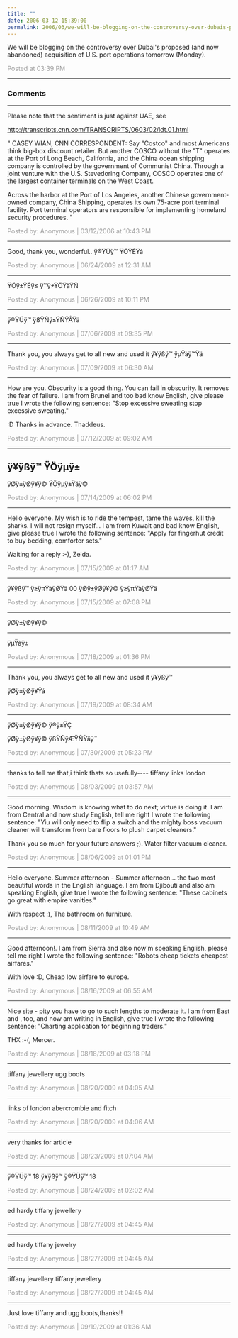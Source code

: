 ```yaml
---
title: ""
date: 2006-03-12 15:39:00
permalink: 2006/03/we-will-be-blogging-on-the-controversy-over-dubais-proposed-and-now-abandoned-acquisition-of-us-port-operations-tomorro.html
---
```

We will be blogging on the controversy over Dubai's proposed (and now abandoned)  acquisition of U.S. port operations tomorrow (Monday).

<span style="color:#999">Posted at 03:39 PM</span>

<!-- more -->

---

### Comments

---

Please note that the sentiment is just against UAE, see

http://transcripts.cnn.com/TRANSCRIPTS/0603/02/ldt.01.html

"
CASEY WIAN, CNN CORRESPONDENT: Say "Costco" and most Americans think big-box discount retailer. But another COSCO without the "T" operates at the Port of Long Beach, California, and the China ocean shipping company is controlled by the government of Communist China. Through a joint venture with the U.S. Stevedoring Company, COSCO operates one of the largest container terminals on the West Coast.

Across the harbor at the Port of Los Angeles, another Chinese government-owned company, China Shipping, operates its own 75-acre port terminal facility. Port terminal operators are responsible for implementing homeland security procedures. "

<span style="color:#999">Posted by: Anonymous | 03/12/2006 at 10:43 PM</span>

---

Good, thank you, wonderful..
ÿ®ŸÜÿ™ ŸÖŸÉŸá

<span style="color:#999">Posted by: Anonymous | 06/24/2009 at 12:31 AM</span>

---

ŸÖÿ±ŸÉÿ≤ ÿ™ÿ≠ŸÖŸäŸÑ

<span style="color:#999">Posted by: Anonymous | 06/26/2009 at 10:11 PM</span>

---

ÿ®ŸÜÿ™ ÿßŸÑÿ≤ŸÑŸÅŸä

<span style="color:#999">Posted by: Anonymous | 07/06/2009 at 09:35 PM</span>

---

Thank you, you always get to all new and used it 
ÿ¥ÿßÿ™ ÿµŸàÿ™Ÿä

<span style="color:#999">Posted by: Anonymous | 07/09/2009 at 06:30 AM</span>

---

How are you. Obscurity is a good thing. You can fail in obscurity. It removes the fear of failure.
I am from Brunei and too bad know English, give please true I wrote the following sentence: "Stop excessive sweating stop excessive sweating."

:D Thanks in advance. Thaddeus.

<span style="color:#999">Posted by: Anonymous | 07/12/2009 at 09:02 AM</span>

---

ÿ¥ÿßÿ™ ŸÖÿµÿ±
--
ÿØÿ±ÿØÿ¥ÿ© ŸÖÿµÿ±Ÿäÿ©

<span style="color:#999">Posted by: Anonymous | 07/14/2009 at 06:02 PM</span>

---

Hello everyone. My wish is to ride the tempest, tame the waves, kill the sharks. I will not resign myself...
I am from Kuwait and bad know English, give please true I wrote the following sentence: "Apply for fingerhut credit to buy bedding, comforter sets."

Waiting for a reply :-), Zelda.

<span style="color:#999">Posted by: Anonymous | 07/15/2009 at 01:17 AM</span>

---

ÿ¥ÿßÿ™ ÿ≥ÿπŸàÿØŸä
00
ÿØÿ±ÿØÿ¥ÿ© ÿ≥ÿπŸàÿØŸä

<span style="color:#999">Posted by: Anonymous | 07/15/2009 at 07:08 PM</span>

---

ÿØÿ±ÿØÿ¥ÿ©
___
ÿµŸàÿ±

<span style="color:#999">Posted by: Anonymous | 07/18/2009 at 01:36 PM</span>

---

Thank you, you always get to all new and used it 
ÿ¥ÿßÿ™ 

ÿØÿ±ÿØÿ¥Ÿá

<span style="color:#999">Posted by: Anonymous | 07/19/2009 at 08:34 AM</span>

---

ÿØÿ±ÿØÿ¥ÿ© ÿ®ÿ±ŸÇ 


ÿØÿ±ÿØÿ¥ÿ© ÿßŸÑÿÆŸÑŸäÿ¨

<span style="color:#999">Posted by: Anonymous | 07/30/2009 at 05:23 PM</span>

---

thanks to tell me that,i think thats so usefully----
tiffany 
links london

<span style="color:#999">Posted by: Anonymous | 08/03/2009 at 03:57 AM</span>

---

Good morning. Wisdom is knowing what to do next; virtue is doing it.
I am from Central and now study English, tell me right I wrote the following sentence: "Yiu will only need to flip a switch and the mighty boss vacuum cleaner will transform from bare floors to plush carpet cleaners."

Thank you so much for your future answers ;).  Water filter vacuum cleaner.

<span style="color:#999">Posted by: Anonymous | 08/06/2009 at 01:01 PM</span>

---

Hello everyone. Summer afternoon - Summer afternoon... the two most beautiful words in the English language.
I am from Djibouti and also am speaking English, give true I wrote the following sentence: "These cabinets go great with empire vanities."

With respect :), The bathroom on furniture.

<span style="color:#999">Posted by: Anonymous | 08/11/2009 at 10:49 AM</span>

---

Good afternoon!.
I am from Sierra and also now'm speaking English, please tell me right I wrote the following sentence: "Robots cheap tickets cheapest airfares."

With love :D, Cheap low airfare to europe.

<span style="color:#999">Posted by: Anonymous | 08/16/2009 at 06:55 AM</span>

---

Nice site - pity you have to go to such lengths to moderate it.
I am from East and , too, and now am writing in English, give true I wrote the following sentence: "Charting application for beginning traders."

THX :-(, Mercer.

<span style="color:#999">Posted by: Anonymous | 08/18/2009 at 03:18 PM</span>

---

tiffany jewellery
ugg boots

<span style="color:#999">Posted by: Anonymous | 08/20/2009 at 04:05 AM</span>

---

links of london
abercrombie and fitch

<span style="color:#999">Posted by: Anonymous | 08/20/2009 at 04:06 AM</span>

---

very thanks for article

<span style="color:#999">Posted by: Anonymous | 08/23/2009 at 07:04 AM</span>

---

ÿ®ŸÜÿ™ 18
ÿ¥ÿßÿ™ ÿ®ŸÜÿ™ 18

<span style="color:#999">Posted by: Anonymous | 08/24/2009 at 02:02 AM</span>

---

ed hardy
tiffany jewellery

<span style="color:#999">Posted by: Anonymous | 08/27/2009 at 04:45 AM</span>

---

ed hardy
tiffany jewelry

<span style="color:#999">Posted by: Anonymous | 08/27/2009 at 04:45 AM</span>

---

tiffany jewellery
tiffany jewellery

<span style="color:#999">Posted by: Anonymous | 08/27/2009 at 04:45 AM</span>

---

Just love tiffany  and ugg boots,thanks!!

<span style="color:#999">Posted by: Anonymous | 09/19/2009 at 01:36 AM</span>